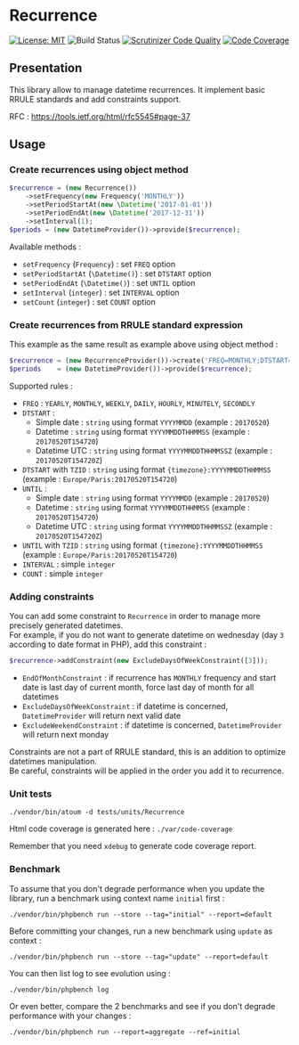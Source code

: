 # Recurrence

[![License: MIT](https://img.shields.io/badge/License-MIT-blue.svg)](https://opensource.org/licenses/MIT) 
![Build Status](https://github.com/Samffy/recurrence/actions/workflows/ci.yml/badge.svg?branch=master)
[![Scrutinizer Code Quality](https://scrutinizer-ci.com/g/Samffy/recurrence/badges/quality-score.png?b=master)](https://scrutinizer-ci.com/g/Samffy/recurrence/?branch=master)
[![Code Coverage](https://scrutinizer-ci.com/g/Samffy/recurrence/badges/coverage.png?b=master)](https://scrutinizer-ci.com/g/Samffy/recurrence/?branch=master)

## Presentation

This library allow to manage datetime recurrences. It implement basic RRULE standards and add constraints support. 

RFC : https://tools.ietf.org/html/rfc5545#page-37

## Usage

### Create recurrences using object method

```php
$recurrence = (new Recurrence())
    ->setFrequency(new Frequency('MONTHLY'))
    ->setPeriodStartAt(new \Datetime('2017-01-01'))
    ->setPeriodEndAt(new \Datetime('2017-12-31'))
    ->setInterval(1);
$periods = (new DatetimeProvider())->provide($recurrence);
```

Available methods :
- `setFrequency` (`Frequency`) : set `FREQ` option
- `setPeriodStartAt` (`\Datetime()`) : set `DTSTART` option
- `setPeriodEndAt` (`\Datetime()`) : set `UNTIL` option
- `setInterval` (`integer`) : set `INTERVAL` option
- `setCount` (`integer`) : set `COUNT` option

### Create recurrences from RRULE standard expression

This example as the same result as example above using object method :

```php
$recurrence = (new RecurrenceProvider())->create('FREQ=MONTHLY;DTSTART=20170101;UNTIL=20171231;INTERVAL=1');
$periods    = (new DatetimeProvider())->provide($recurrence);
```

Supported rules : 
- `FREQ` : `YEARLY`, `MONTHLY`, `WEEKLY`, `DAILY`, `HOURLY`, `MINUTELY`, `SECONDLY`
- `DTSTART` : 
    - Simple date : `string` using format `YYYYMMDD` (example : `20170520`)
    - Datetime : `string` using format `YYYYMMDDTHHMMSS` (example : `20170520T154720`)
    - Datetime UTC : `string` using format `YYYYMMDDTHHMMSSZ` (example : `20170520T154720Z`)
- `DTSTART` with `TZID` : `string` using format `{timezone}:YYYYMMDDTHHMMSS`  (example : `Europe/Paris:20170520T154720`)
- `UNTIL` : 
    - Simple date : `string` using format `YYYYMMDD` (example : `20170520`)
    - Datetime : `string` using format `YYYYMMDDTHHMMSS` (example : `20170520T154720`)
    - Datetime UTC : `string` using format `YYYYMMDDTHHMMSSZ` (example : `20170520T154720Z`)
- `UNTIL` with `TZID` : `string` using format `{timezone}:YYYYMMDDTHHMMSS`  (example : `Europe/Paris:20170520T154720`)
- `INTERVAL` : simple `integer`
- `COUNT` : simple `integer`

### Adding constraints

You can add some constraint to `Recurrence` in order to manage more precisely generated datetimes.  
For example, if you do not want to generate datetime on wednesday (day `3` according to date format in PHP), add this constraint : 

```php
$recurrence->addConstraint(new ExcludeDaysOfWeekConstraint([3]));
```

* `EndOfMonthConstraint` : if recurrence has `MONTHLY` frequency and start date is last day of current month, force last day of month for all datetimes
* `ExcludeDaysOfWeekConstraint` : if datetime is concerned, `DatetimeProvider` will return next valid date
* `ExcludeWeekendConstraint` : if datetime is concerned, `DatetimeProvider` will return next monday

Constraints are not a part of RRULE standard, this is an addition to optimize datetimes manipulation.  
Be careful, constraints will be applied in the order you add it to recurrence.

### Unit tests

```
./vendor/bin/atoum -d tests/units/Recurrence
```

Html code coverage is generated here : `./var/code-coverage`

Remember that you need `xdebug` to generate code coverage report.

### Benchmark

To assume that you don't degrade performance when you update the library, run a benchmark using context name `initial` first :

```
./vendor/bin/phpbench run --store --tag="initial" --report=default
```

Before committing your changes, run a new benchmark using `update` as context :

```
./vendor/bin/phpbench run --store --tag="update" --report=default
```

You can then list log to see evolution using : 

```
./vendor/bin/phpbench log
```

Or even better, compare the 2 benchmarks and see if you don't degrade performance with your changes :

```
./vendor/bin/phpbench run --report=aggregate --ref=initial
```


